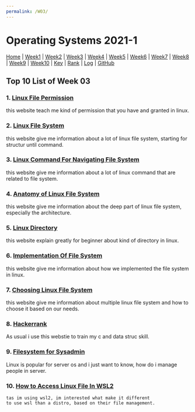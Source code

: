 ```yaml
---
permalink: /W03/
---
```


# Operating Systems 2021-1

[Home](../) |
[Week1](../W01/) |
[Week2](../W02/) |
[Week3](../W03/) |
[Week4](../W04/) |
[Week5](../W05/) |
[Week6](../W06/) |
[Week7](../W07/) |
[Week8](../W08/) |
[Week9](../W09/) |
[Week10](../W10/) |
[Key](../TXT/mypubkey.txt) |
[Rank](../TXT/myrank.txt) |
[Log](../TXT/mylog.txt) |
[GitHub](https://github.com/nofamex/os211)

## Top 10 List of Week 03

### 1. [Linux File Permission](https://ryanstutorials.net/linuxtutorial/permissions.php)<br>

this website teach me kind of permission
that you have and granted in linux.

### 2. [Linux File System](https://www.linux.com/training-tutorials/linux-filesystem-explained/)<br>

this website give me information about
a lot of linux file system, starting for structur until command.

### 3. [Linux Command For Navigating File System](https://www.lifewire.com/linux-commands-for-navigating-file-system-4027320)<br>

this website give me information about a lot of linux command
that are related to file system.

### 4. [Anatomy of Linux File System](https://developer.ibm.com/technologies/systems/tutorials/l-linux-filesystem/)<br>

this website give me information about the deep part
of linux file system, especially the architecture.

### 5. [Linux Directory](https://linuxhandbook.com/linux-directory-structure/)<br>

this website explain greatly for beginner
about kind of directory in linux.

### 6. [Implementation Of File System](https://www.filesystems.org/docs/linux-stacking/node3.html)<br>

this website give me information about
how we implemented the file system in linux.

### 7. [Choosing Linux File System](https://www.howtogeek.com/howto/33552/htg-explains-which-linux-file-system-should-you-choose/)<br>

this website give me information about multiple linux file system and
how to choose it based on our needs.

### 8. [Hackerrank](https://www.hackerrank.com/)<br>

As usual i use this webstie to train my c and data struc skill.

### 9. [Filesystem for Sysadmin](https://access.redhat.com/documentation/en-us/red_hat_enterprise_linux/7/html/system_administrators_guide/index)<br>

Linux is popular for server os and i just want to know,
how do i manage people in server.

### 10. [How to Access Linux File In WSL2](https://www.howtogeek.com/426749/how-to-access-your-linux-wsl-files-in-windows-10/)<br>

    tas im using wsl2, im interested what make it different
    to use wsl than a distro, based on their file management.
